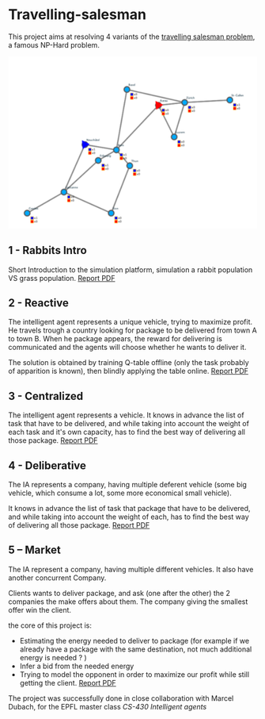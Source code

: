 # Travelling-salesman
This project aims at resolving 4 variants of the [travelling salesman problem](https://en.wikipedia.org/wiki/Travelling_salesman_problem), a famous NP-Hard problem.



![front](./image/img1.png?raw=true "front")
## 1 - Rabbits Intro
Short Introduction to the simulation platform, simulation a rabbit population VS grass population.
[Report PDF](./1-rabbits-intro/gardoni-dubach-in/doc/263557-271088-in.pdf)
## 2 - Reactive
The intelligent agent represents a unique vehicle, trying to maximize profit. He travels trough a country looking for package to be delivered from town A to town B.
When he package appears, the reward for delivering is communicated and the agents will choose whether he wants to deliver it.

The solution is obtained by training Q-table offline (only the task probably of apparition is known), then blindly applying the table online.
[Report PDF](./2-reactive/doc/263557-271088-ex2.pdf)
## 3 - Centralized
The intelligent agent represents a vehicle. It knows in advance the list of task that have to be delivered, and while taking into account the weight of each task and it's own capacity, has to find the best way of delivering all those package.
[Report PDF](./3-deliberative/263557-271088-ex3/doc/IA_proj_3_Deliberative.pdf)
## 4 - Deliberative
The IA represents a company, having multiple deferent vehicle (some big vehicle, which consume a lot, some more economical small vehicle).

It knows in advance the list of task that package that have to be delivered, and while taking into account the weight of each, has to find the best way of delivering all those package.
[Report PDF](./4-centralized/263557-271088-ex4/doc/IA_proj_4_Centralized.pdf)

## 5 – Market 
The IA represent a company, having multiple different vehicles. 
It also have another concurrent Company.

Clients wants to deliver package, and ask (one after the other) the 2 companies the make offers about them.
The company giving the smallest offer win the client.

the core of this project is:
 - Estimating the energy needed to deliver to package (for example if we already have a package with the same destination, not much additional energy is needed ? )
 - Infer a bid from the needed energy
 - Trying to model the opponent in order to maximize our profit while still getting the client.
[Report PDF](./5-auction/263557-271088-ex5/doc/263557-271088-ex5.pdf)

The project was successfully done in close collaboration with Marcel Dubach, for the EPFL master class *CS-430 Intelligent agents*


